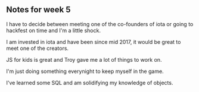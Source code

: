 ## Notes for week 5

I have to decide between meeting one of the co-founders of iota or going to hackfest on time and I'm a little shock. 

I am invested in iota and have been since mid 2017, it would be great to meet one of the creators.

JS for kids is great and Troy gave me a lot of things to work on. 

I'm just doing something everynight to keep myself in the game. 

I've learned some SQL and am solidifying my knowledge of objects.





















